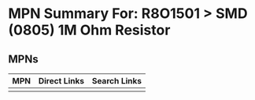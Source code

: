 



# MPN Summary For: R8O1501 > SMD (0805) 1M Ohm Resistor

## MPNs
  

|MPN|Direct Links|Search Links|
| :--- | :--- | :--- |
||||
